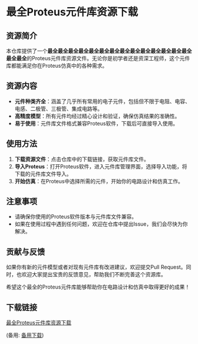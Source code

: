 # 最全Proteus元件库资源下载

## 资源简介

本仓库提供了一个**最全最全最全最全最全最全最全最全最全最全最全最全最全最全最全最全**的Proteus元件库资源文件。无论你是初学者还是资深工程师，这个元件库都能满足你在Proteus仿真中的各种需求。

## 资源内容

- **元件种类齐全**：涵盖了几乎所有常用的电子元件，包括但不限于电阻、电容、电感、二极管、三极管、集成电路等。
- **高精度模型**：所有元件均经过精心设计和验证，确保仿真结果的准确性。
- **易于使用**：元件库文件格式兼容Proteus软件，下载后可直接导入使用。

## 使用方法

1. **下载资源文件**：点击仓库中的下载链接，获取元件库文件。
2. **导入Proteus**：打开Proteus软件，进入元件库管理界面，选择导入功能，将下载的元件库文件导入。
3. **开始仿真**：在Proteus中选择所需的元件，开始你的电路设计和仿真工作。

## 注意事项

- 请确保你使用的Proteus软件版本与元件库文件兼容。
- 如果在使用过程中遇到任何问题，欢迎在仓库中提出Issue，我们会尽快为你解决。

## 贡献与反馈

如果你有新的元件模型或者对现有元件库有改进建议，欢迎提交Pull Request。同时，也欢迎大家提出宝贵的反馈意见，帮助我们不断完善这个资源库。

希望这个最全的Proteus元件库能够帮助你在电路设计和仿真中取得更好的成果！

## 下载链接
[最全Proteus元件库资源下载](https://pan.quark.cn/s/57b9d0ae81ae) 

(备用: [备用下载](https://pan.baidu.com/s/1tZoT4SqIJipTIZiC3U1vkw?pwd=jay8))
